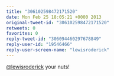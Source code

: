 ```yaml
---
title: "306102598472171520"
date: Mon Feb 25 18:05:21 +0000 2013
original-tweet-id: "306102598472171520"
retweets: 0
favorites: 0
reply-tweet-id: "306094460297678849"
reply-user-id: "19546466"
reply-user-screen-name: "lewisroderick"
---
```

<a href="https://twitter.com/lewisroderick">@lewisroderick</a> your nuts!
